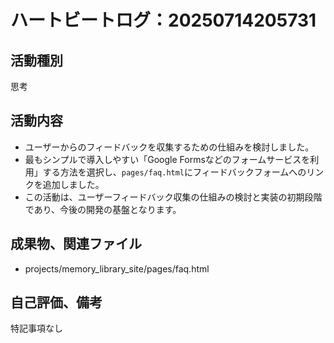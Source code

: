 # ハートビートログ：20250714205731

## 活動種別
思考

## 活動内容
- ユーザーからのフィードバックを収集するための仕組みを検討しました。
- 最もシンプルで導入しやすい「Google Formsなどのフォームサービスを利用」する方法を選択し、`pages/faq.html`にフィードバックフォームへのリンクを追加しました。
- この活動は、ユーザーフィードバック収集の仕組みの検討と実装の初期段階であり、今後の開発の基盤となります。

## 成果物、関連ファイル
- projects/memory_library_site/pages/faq.html

## 自己評価、備考
特記事項なし
